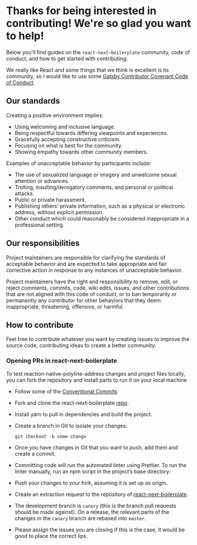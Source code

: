 # Thanks for being interested in contributing! We're so glad you want to help!

Below you'll find guides on the `react-next-boilerplate` community, code of conduct, and how to get started with contributing:

We really like React and some things that we think is excellent is its community, so I would like to use some [Gatsby Contributor Covenant Code of Conduct](https://www.gatsbyjs.org/contributing/code-of-conduct/).

## Our standards

Creating a positive environment implies:

- Using welcoming and inclusive language.
- Being respectful towards differing viewpoints and experiences.
- Gracefully accepting constructive criticism.
- Focusing on what is best for the community.
- Showing empathy towards other community members.

Examples of unacceptable behavior by participants include:

- The use of sexualized language or imagery and unwelcome sexual attention or advances.
- Trolling, insulting/derogatory comments, and personal or political attacks.
- Public or private harassment.
- Publishing others’ private information, such as a physical or electronic address, without explicit permission.
- Other conduct which could reasonably be considered inappropriate in a professional setting.

## Our responsibilities

Project maintainers are responsible for clarifying the standards of acceptable behavior and are expected to take appropriate and fair corrective action in response to any instances of unacceptable behavior.

Project maintainers have the right and responsibility to remove, edit, or reject comments, commits, code, wiki edits, issues, and other contributions that are not aligned with this code of conduct, or to ban temporarily or permanently any contributor for other behaviors that they deem inappropriate, threatening, offensive, or harmful.

## How to contribute

Feel free to contribute whatever you want by creating issues to improve the source code, contributing ideas to create a better community.

### Opening PRs in react-next-boilerplate

To test reaction-native-polyline-address changes and project files locally,
you can fork the repository and install parts to run it on your local machine

- Follow some of the [Conventional Commits](https://www.conventionalcommits.org/en/v1.0.0-beta.4/).
- Fork and clone the react-next-boilerplate [repo](https://github.com/react-next-boilerplate/react-next-boilerplate).
- Install yarn to pull in dependencies and build the project.
- Create a branch in Git to isolate your changes:

  ```shell
  git checkout -b some-change
  ```

- Once you have changes in Git that you want to push, add them and create a commit.
- Committing code will run the automated linter using Prettier. To run the linter manually, run an npm script in the project’s base directory:
- Push your changes to your fork, assuming it is set up as origin.
- Create an extraction request to the repository of [react-next-boilerplate](https://github.com/react-next-boilerplate/react-next-boilerplate).
- The development branch is `canary` (this is the branch pull requests should be made against). On a release, the relevant parts of the changes in the `canary` branch are rebased into `master`.
- Please assign the issues you are closing if this is the case, it would be good to place the correct lips.
